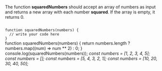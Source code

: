 The function **squaredNumbers** should accept an array of numbers
as input and returns a new array with each number **squared**.
If the array is empty, it returns 0.

<codeblock language="javascript" type="exercise" testMode="multipleInput">
<code>
function squaredNumbers(numbers) {
  // write your code here
}
</code>

<solution>
function squaredNumbers(numbers) {
  return numbers.length ? numbers.map((num) => num ** 2) : 0;
}
</solution>

<testcases>
<caller>
console.log(squaredNumbers(numbers));
</caller>
<testcase>
<i>
const numbers = [1, 2, 3, 4, 5];
</i>
</testcase>
<testcase>
<i>
const numbers = [];
</i>
</testcase>
<testcase>
<i>
const numbers = [5, 4, 3, 2, 1];
</i>
</testcase>
<testcase>
<i>
const numbers = [10, 20, 30, 40, 50];
</i>
</testcase>
</testcases>
</codeblock>
